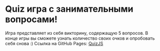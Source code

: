 # Quiz игра с занимательными вопросами!
Игра представляет из себя викторину, содержащую 5 вопросов. В конце игры вы сможете узнать количество своих очков и  опробовать себя снова :)
Ссылка на GitHub Pages:
[QuizJS](https://viktoriamagina.github.io/VictoriaMagina.github.io/)
 


